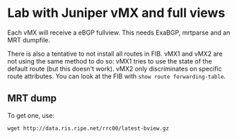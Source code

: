 Lab with Juniper vMX and full views
===================================

Each vMX will receive a eBGP fullview. This needs ExaBGP, mrtparse and
an MRT dumpfile.

There is also a tentative to not install all routes in FIB. vMX1 and
vMX2 are not using the same method to do so: vMX1 tries to use the
state of the default route (but this doesn't work). vMX2 only
discriminates on specific route attributes. You can look at the FIB
with `show route forwarding-table`.

MRT dump
--------

To get one, use:

    wget http://data.ris.ripe.net/rrc00/latest-bview.gz
